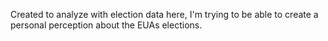 Created to analyze with election data here, I'm trying to be able to create a personal perception about the EUAs elections. 
